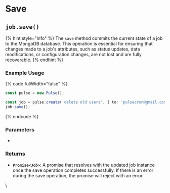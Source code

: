 # Save



## `job.save()`

{% hint style="info" %}
The `save` method commits the current state of a job to the MongoDB database. This operation is essential for ensuring that changes made to a job's attributes, such as status updates, data modifications, or configuration changes, are not lost and are fully recoverable.
{% endhint %}

### Example Usage

{% code fullWidth="false" %}
```typescript
const pulse = new Pulse();

const job = pulse.create('delete old users', { to: 'pulsecron@gmail.com' });
job.save();


```
{% endcode %}

### Parameters

*

### Returns

* **`Promise<Job>`**: A promise that resolves with the updated job instance once the save operation completes successfully. If there is an error during the save operation, the promise will reject with an error.

\




